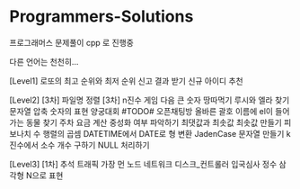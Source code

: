 # Programmers-Solutions

프로그래머스 문제풀이
cpp 로 진행중

다른 언어는 천천히...

[Level1]
로또의 최고 순위와 최저 순위
신고 결과 받기
신규 아이디 추천

[Level2]
[3차] 파일명 정렬
[3차] n진수 게임
다음 큰 숫자
땅따먹기
루시와 엘라 찾기
문자열 압축
숫자의 표현
양궁대회 #TODO#
오픈채팅방
올바른 괄호
이름에 el이 들어가는 동물 찾기
주차 요금 계산
중성화 여부 파악하기
최댓값과 최솟값
최솟값 만들기
피보나치 수
행렬의 곱셈
DATETIME에서 DATE로 형 변환
JadenCase 문자열 만들기
k진수에서 소수 개수 구하기
NULL 처리하기

[Level3]
[1차] 추석 트래픽
가장 먼 노드
네트워크
디스크_컨트롤러
입국심사
정수 삼각형
N으로 표현
